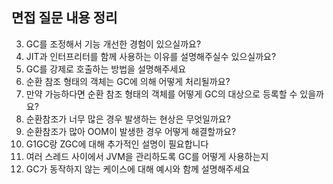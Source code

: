 
## 면접 질문 내용 정리


3. GC를 조정해서 기능 개선한 경험이 있으실까요?
2. JIT과 인터프리터를 함께 사용하는 이유를 설명해주실수 있으실까요?
3. GC를 강제로 호출하는 방법을 설명해주세요
4. 순환 참조 형태의 객체는 GC에 의해 어떻게 처리될까요?
5. 만약 가능하다면 순환 참조 형태의 객체를 어떻게 GC의 대상으로 등록할 수 있을까요?
6. 순환참조가 너무 많은 경우 발생하는 현상은 무엇일까요?
7. 순환참조가 많아 OOM이 발생한 경우 어떻게 해결할까요?
8. G1GC랑 ZGC에 대해 추가적인 설명이 필요합니다
9. 여러 스레드 사이에서 JVM을 관리하도록 GC를 어떻게 사용하는지
10. GC가 동작하지 않는 케이스에 대해 예시와 함께 설명해주세요